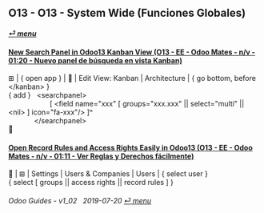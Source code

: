 ## O13 - O13 - System Wide (Funciones Globales)
#### [_&#x23CE; menu_](/o13/ee/o13-ee-guides_menu.md)  

#### [New Search Panel in Odoo13 Kanban View (O13 - EE - Odoo Mates - n/v - 01:20 - Nuevo panel de búsqueda en vista Kanban)](https://youtube.com/embed/38CqLPOlalo?autoplay=1&start=0&end=0&rel=0)  
&#x229E; | { open app } | &#x1F41E; | Edit View: Kanban | Architecture | { go bottom, before \</kanban\> }  
{ add }&nbsp;&nbsp;&nbsp;\<searchpanel\>  
&nbsp;&nbsp;&nbsp;&nbsp;&nbsp;&nbsp;&nbsp;&nbsp;&nbsp;&nbsp;&nbsp;&nbsp;&nbsp;&nbsp;&nbsp;&nbsp;&nbsp;&nbsp;&nbsp;&nbsp;&nbsp;\[ <field name="xxx" \[ groups="xxx.xxx" || select="multi" || \<nil\> \] icon="fa-xxx"/> \]&#x207F;  
&nbsp;&nbsp;&nbsp;&nbsp;&nbsp;&nbsp;&nbsp;&nbsp;&nbsp;&nbsp;&nbsp;&nbsp;&nbsp;\</searchpanel\>  
&#x1F4BE;

#### [Open Record Rules and Access Rights Easily in Odoo13 (O13 - EE - Odoo Mates - n/v - 01:11 - Ver Reglas y Derechos fácilmente)](https://youtube.com/embed/FLKaAKfhq_Y?autoplay=1&start=0&end=0&rel=0)  
&#x1F41E; | &#x229E; | Settings | Users & Companies | Users | { select user }  
{ select [ groups || access rights || record rules ] }


###### Odoo Guides - v1_02 &nbsp; 2019-07-20  [_&#x23CE; menu_](/o13/ee/o13-ee-guides_menu.md)  
